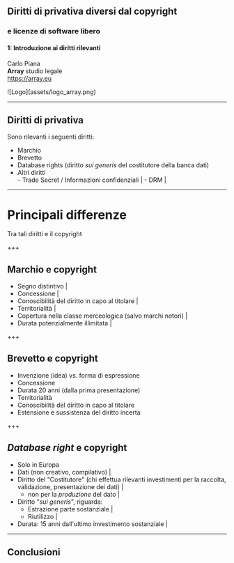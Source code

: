 ##  Diritti di privativa diversi dal copyright
### e licenze di software libero

#### 1: Introduzione ai diritti rilevanti

Carlo Piana  
<span class="fa-red">**Array**</span> studio legale  
https://array.eu

<div class="borderless">
![Logo](assets/logo_array.png)
</div>

---

## Diritti di privativa

Sono rilevanti i seguenti diritti:

<ul>
<li class="fragment">Marchio </li>
<li class="fragment"> Brevetto</li>
<li class="fragment">Database rights (diritto <em>sui generis</em> del costitutore della banca dati)</li>
<li class="fragment">Altri diritti</li>
    - Trade Secret / Informazioni confidenziali |
    - DRM |
</ul>


---

# Principali differenze

Tra tali diritti e il copyright

+++

## Marchio e copyright

- Segno distintivo |
- Concessione |
- Conoscibilità del diritto in capo al titolare |
- Territorialità |
- Copertura nella classe merceologica (salvo marchi notori) |
- Durata potenzialmente illimitata |


+++

## Brevetto e copyright

- Invenzione (idea) vs. forma di espressione
- Concessione
- Durata 20 anni (dalla prima presentazione)
- Territorialità
- Conoscibilità del diritto in capo al titolare
- Estensione e sussistenza del diritto incerta

+++

## _Database right_ e copyright

- Solo in Europa
- Dati (non creativo, compilativo) |
- Diritto del "Costitutore" (chi effettua rilevanti investimenti per la raccolta, validazione, presentazione dei dati) |
  - non per la _produzione_ del dato |
- Diritto "_sui generis_", riguarda:
    - Estrazione parte sostanziale |
    - Riutilizzo |
- Durata: 15 anni dall'ultimo investimento sostanziale |

---

## Conclusioni
